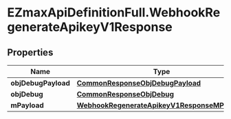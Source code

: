 # EZmaxApiDefinitionFull.WebhookRegenerateApikeyV1Response

## Properties

Name | Type | Description | Notes
------------ | ------------- | ------------- | -------------
**objDebugPayload** | [**CommonResponseObjDebugPayload**](CommonResponseObjDebugPayload.md) |  | 
**objDebug** | [**CommonResponseObjDebug**](CommonResponseObjDebug.md) |  | [optional] 
**mPayload** | [**WebhookRegenerateApikeyV1ResponseMPayload**](WebhookRegenerateApikeyV1ResponseMPayload.md) |  | 



